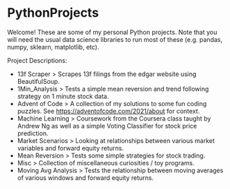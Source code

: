 # PythonProjects

Welcome! These are some of my personal Python projects. Note that you will need the usual data science libraries to run most of these (e.g. pandas, numpy, sklearn, matplotlib, etc).

Project Descriptions:
* 13f Scraper > Scrapes 13f filings from the edgar website using BeautifulSoup.
* 1Min_Analysis > Tests a simple mean reversion and trend following strategy on 1 minute stock data.
* Advent of Code > A collection of my solutions to some fun coding puzzles. See https://adventofcode.com/2021/about for context.
* Machine Learning > Coursework from the Coursera class taught by Andrew Ng as well as a simple Voting Classifier for stock price prediction.
* Market Scenarios > Looking at relationships between various market variables and forward equity returns.
* Mean Reversion > Tests some simple strategies for stock trading.
* Misc > Collection of miscellaneous curiosities / toy programs.
* Moving Avg Analysis > Tests the relationship between moving averages of various windows and forward equity returns.
